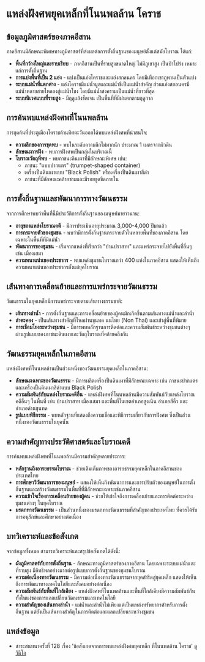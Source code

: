# แหล่งฝังศพยุคเหล็กที่โนนพลล้าน โคราช

## ข้อมูลภูมิศาสตร์ของภาคอีสาน

ภาคอีสานมีลักษณะพิเศษทางภูมิศาสตร์ที่ส่งผลต่อการตั้งถิ่นฐานของมนุษย์ตั้งแต่สมัยโบราณ ได้แก่:

* **พื้นที่กว้างใหญ่และราบเรียบ** - ภาคอีสานเป็นที่ราบสูงขนาดใหญ่ ไม่มีภูเขาสูง เป็นป่าโปร่ง เหมาะแก่การตั้งถิ่นฐาน
* **การแบ่งพื้นที่เป็น 2 แอ่ง** - แบ่งเป็นแอ่งโคราชและแอ่งสกลนคร โดยมีเทือกเขาภูพานเป็นตัวแบ่ง
* **ระบบแม่น้ำที่แตกต่าง** - แอ่งโคราชมีแม่น้ำมูลและแม่น้ำชีเป็นแม่น้ำสำคัญ ส่วนแอ่งสกลนครมีแม่น้ำหลายสายไหลลงสู่แม่น้ำโขง โดยมีแม่น้ำสงครามเป็นแม่น้ำที่ยาวที่สุด
* **ระบบนิเวศแบบที่ราบสูง** - มีฤดูแล้งชัดเจน เป็นพื้นที่ที่มีฝนตกตามฤดูกาล

## การค้นพบแหล่งฝังศพที่โนนพลล้าน

การขุดค้นที่ประตูเมืองโคราชด้านทิศตะวันออกได้พบแหล่งฝังศพที่น่าสนใจ:

* **ความลึกของการขุดพบ** - พบในระดับความลึกไม่มากนัก ประมาณ 1 เมตรจากผิวดิน
* **ลักษณะการฝัง** - พบการฝังศพเป็นกลุ่มในบริเวณนี้
* **โบราณวัตถุที่พบ** - พบภาชนะดินเผาที่มีลักษณะพิเศษ เช่น:
    * ภาชนะ "แบบปากแตร" (trumpet-shaped container)
    * เครื่องปั้นดินเผาแบบ "Black Polish" หรือเครื่องปั้นดินเผาสีดำ
    * ภาชนะที่มีลักษณะคล้ายชามและมีรอยขูดขีดภายใน

## การตั้งถิ่นฐานและพัฒนาการทางวัฒนธรรม

จากการศึกษาพบว่าพื้นที่นี้มีประวัติการตั้งถิ่นฐานของมนุษย์มายาวนาน:

* **อายุของแหล่งโบราณคดี** - มีการประเมินอายุประมาณ 3,000-4,000 ปีมาแล้ว
* **การกระจายตัวของชุมชน** - พบว่ามีการตั้งถิ่นฐานกระจายตัวในหลายพื้นที่ของภาคอีสาน โดยเฉพาะในพื้นที่ที่มีแม่น้ำ
* **พัฒนาการของชุมชน** - เริ่มจากแหล่งที่เรียกว่า "บ้านปราสาท" และแพร่กระจายไปยังพื้นที่อื่นๆ เช่น เมืองเสมา
* **ความหนาแน่นของประชากร** - พบแหล่งชุมชนโบราณกว่า 400 แห่งในภาคอีสาน แสดงให้เห็นถึงความหนาแน่นของประชากรตั้งแต่ยุคโบราณ

## เส้นทางการเคลื่อนย้ายและการแพร่กระจายวัฒนธรรม

วัฒนธรรมในยุคเหล็กมีการแพร่กระจายตามเส้นทางธรรมชาติ:

* **เส้นทางลำน้ำ** - การตั้งถิ่นฐานและการเคลื่อนย้ายของผู้คนมักเกิดขึ้นตามเส้นทางแม่น้ำและลำน้ำ
* **ลำตะคอง** - เป็นเส้นทางสำคัญที่ไหลผ่านขุนทด นนไทย (Non Thai) และเข้าสู่พื้นที่พิมาย
* **การเชื่อมโยงระหว่างชุมชน** - มีการพบหลักฐานการติดต่อและความสัมพันธ์ระหว่างชุมชนต่างๆ ผ่านรูปแบบของภาชนะดินเผาและวัตถุโบราณที่คล้ายคลึงกัน

## วัฒนธรรมยุคเหล็กในภาคอีสาน

แหล่งฝังศพที่โนนพลล้านเป็นส่วนหนึ่งของวัฒนธรรมยุคเหล็กในภาคอีสาน:

* **ลักษณะเฉพาะของวัฒนธรรม** - มีการผลิตเครื่องปั้นดินเผาที่มีลักษณะเฉพาะ เช่น ภาชนะปากแตรและเครื่องปั้นดินเผาสีดำแบบ Black Polish
* **ความสัมพันธ์กับแหล่งโบราณคดีอื่น** - แหล่งฝังศพที่โนนพลล้านมีความสัมพันธ์กับแหล่งโบราณคดีอื่นๆ ในพื้นที่ เช่น บ้านปราสาท เมืองเสมา และพื้นที่ในเขตอำเภอสูงเนิน อำเภอสีคิ้ว และอำเภอด่านขุนทด
* **รูปแบบพิธีกรรม** - พบหลักฐานที่แสดงถึงความเชื่อและพิธีกรรมเกี่ยวกับการฝังศพ ซึ่งเป็นส่วนหนึ่งของวัฒนธรรมในยุคนั้น

## ความสำคัญทางประวัติศาสตร์และโบราณคดี

การค้นพบแหล่งฝังศพที่โนนพลล้านมีความสำคัญหลายประการ:

* **หลักฐานถึงอารยธรรมโบราณ** - ช่วยเติมเต็มภาพของอารยธรรมยุคเหล็กในภาคอีสานของประเทศไทย
* **การศึกษาวิวัฒนาการของมนุษย์** - แสดงให้เห็นถึงพัฒนาการและการปรับตัวของมนุษย์ในการตั้งถิ่นฐานและสร้างวัฒนธรรมในพื้นที่ที่มีลักษณะเฉพาะเช่นภาคอีสาน
* **ความเข้าใจเรื่องการเคลื่อนย้ายของผู้คน** - ช่วยให้เข้าใจถึงการเคลื่อนย้ายและการติดต่อระหว่างชุมชนต่างๆ ในยุคโบราณ
* **มรดกทางวัฒนธรรม** - เป็นส่วนหนึ่งของมรดกทางวัฒนธรรมที่สำคัญของประเทศไทย ที่ควรได้รับการอนุรักษ์และศึกษาอย่างต่อเนื่อง

## บทวิเคราะห์และข้อสังเกต

จากข้อมูลทั้งหมด สามารถวิเคราะห์และสรุปข้อสังเกตได้ดังนี้:

* **ผังภูมิศาสตร์กับการตั้งถิ่นฐาน** - ลักษณะทางภูมิศาสตร์ของภาคอีสาน โดยเฉพาะระบบแม่น้ำและที่ราบสูง มีอิทธิพลอย่างมากต่อรูปแบบการตั้งถิ่นฐานของชุมชนโบราณ
* **ความต่อเนื่องทางวัฒนธรรม** - มีความต่อเนื่องทางวัฒนธรรมจากยุคสำริดสู่ยุคเหล็ก แสดงให้เห็นถึงการพัฒนาทางเทคโนโลยีและสังคมอย่างต่อเนื่อง
* **ความสัมพันธ์กับพื้นที่ใกล้เคียง** - แหล่งฝังศพที่โนนพลล้านและพื้นที่ใกล้เคียงมีความสัมพันธ์กัน ทั้งในแง่ของการแลกเปลี่ยนวัฒนธรรมและเทคโนโลยี
* **ความสำคัญของเส้นทางลำน้ำ** - แม่น้ำและลำน้ำไม่เพียงแต่เป็นแหล่งทรัพยากรสำหรับการตั้งถิ่นฐาน แต่ยังเป็นเส้นทางสำคัญในการติดต่อและแลกเปลี่ยนระหว่างชุมชน

## แหล่งข้อมูล

- สาระสนทนาครั้งที่ 128 เรื่อง 'ข้อสังเกตจากการพบแหล่งฝังศพยุคเหล็ก ที่โนนพลล้าน โคราช' [ดูวิดีโอ](https://www.youtube.com/watch?v=Ui1RPguVgb0)
